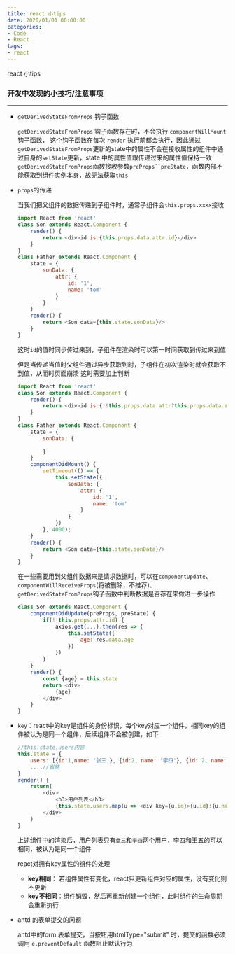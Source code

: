 ```yaml
---
title: react 小tips
date: 2020/01/01 00:00:00
categories: 
- Code
- React
tags: 
- react
---
```

react 小tips
<!--more-->
### 开发中发现的小技巧/注意事项
---
- `getDerivedStateFromProps` 钩子函数

    `getDerivedStateFromProps` 钩子函数存在时，不会执行 `componentWillMount` 钩子函数， 这个钩子函数在每次 `render` 执行前都会执行，因此通过`getDerivedStateFromProps`更新的state中的属性不会在接收属性的组件中通过自身的`setState`更新，state 中的属性值跟传递过来的属性值保持一致
    `getDerivedStateFromProps`函数接收参数`preProps``preState`，函数内部不能获取到组件实例本身，故无法获取`this`

- `props`的传递

    当我们把父组件的数据传递到子组件时，通常子组件会`this.props.xxxx`接收
    ```javascript
    import React from 'react'
    class Son extends React.Component {
        render() {
            return <div>id is:{this.props.data.attr.id}</div>
        }
    }
    class Father extends React.Component {
        state = {
            sonData: {
                attr: {
                    id: '1',
                    name: 'tom'
                }
            }
        }
        render() {
            return <Son data={this.state.sonData}/>
        }
    }
    ```
    这时`id`的值时同步传过来到，子组件在渲染时可以第一时间获取到传过来到值

    但是当传递当值时父组件通过异步获取到时，子组件在初次渲染时就会获取不到值，从而时页面崩溃
    这时需要加上判断
    ```javascript
    import React from 'react'
    class Son extends React.Component {
        render() {
            return <div>id is:{!!this.props.data.attr?this.props.data.attr.id}</div>
        }
    }
    class Father extends React.Component {
        state = {
            sonData: {
                
            }
        }
        componentDidMount() {
            setTimeout(() => {
                this.setState({
                    sonData: {
                        attr: {
                            id: '1',
                            name: 'tom'
                        }
                    }
                })
            }, 4000);
        }
        render() {
            return <Son data={this.state.sonData}/>
        }
    }
    ```
    在一些需要用到父组件数据来是请求数据时，可以在`componentUpdate`、`componentWillReceiveProps`(将被删除，不推荐)、`getDerivedStateFromProps`钩子函数中判断数据是否存在来做进一步操作
    ```javascript
    class Son extends React.Component {
        componentDidUpdate(preProps, preState) {
            if(!!this.props.attr.id) {
                axios.get(...).then(res => {
                    this.setState({
                        age: res.data.age
                    })
                })
            }
        } 
        render() {
            const {age} = this.state
            return <div>
                {age}
            </div>
        }
    }
    ```
- `key`：react中的key是组件的身份标识，每个key对应一个组件，相同key的组件被认为是同一个组件，后续组件不会被创建，如下
    ```javascript
    //this.state.users内容
    this.state = {
        users: [{id:1,name: '张三'}, {id:2, name: '李四'}, {id: 2, name: "王五"}],
        ....//省略
    }
    render() {
        return(
            <div>
                <h3>用户列表</h3>
                {this.state.users.map(u => <div key={u.id}>{u.id}:{u.name}</div>)}
            </div>
        )
    }
    ```
    上述组件中的渲染后，用户列表只有`章三`和`李四`两个用户，李四和王五的可以相同，被认为是同一个组件

    react对拥有key属性的组件的处理
    
    - **key相同**： 若组件属性有变化，react只更新组件对应的属性，没有变化则不更新
    - **key不相同**：组件销毁，然后再重新创建一个组件，此时组件的生命周期会重新执行

- antd 的表单提交的问题

    antd中的form 表单提交，当按钮用htmlType="submit" 时，提交的函数必须调用 `e.preventDefault` 函数阻止默认行为